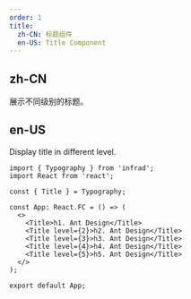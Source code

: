 ```yaml
---
order: 1
title:
  zh-CN: 标题组件
  en-US: Title Component
---
```


## zh-CN

展示不同级别的标题。

## en-US

Display title in different level.

```tsx
import { Typography } from 'infrad';
import React from 'react';

const { Title } = Typography;

const App: React.FC = () => (
  <>
    <Title>h1. Ant Design</Title>
    <Title level={2}>h2. Ant Design</Title>
    <Title level={3}>h3. Ant Design</Title>
    <Title level={4}>h4. Ant Design</Title>
    <Title level={5}>h5. Ant Design</Title>
  </>
);

export default App;
```
